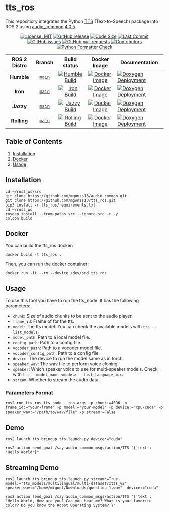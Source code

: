 # tts_ros

This repositiory integrates the Python [TTS](https://pypi.org/project/TTS/) (Text-to-Speech) package into ROS 2 using [audio_common](https://github.com/mgonzs13/audio_common) [4.0.5](https://github.com/mgonzs13/audio_common/releases/tag/4.0.5).

<div align="center">

[![License: MIT](https://img.shields.io/badge/GitHub-MIT-informational)](https://opensource.org/license/mit) [![GitHub release](https://img.shields.io/github/release/mgonzs13/tts_ros.svg)](https://github.com/mgonzs13/tts_ros/releases) [![Code Size](https://img.shields.io/github/languages/code-size/mgonzs13/tts_ros.svg?branch=main)](https://github.com/mgonzs13/tts_ros?branch=main) [![Last Commit](https://img.shields.io/github/last-commit/mgonzs13/tts_ros.svg)](https://github.com/mgonzs13/tts_ros/commits/main) [![GitHub issues](https://img.shields.io/github/issues/mgonzs13/tts_ros)](https://github.com/mgonzs13/tts_ros/issues) [![GitHub pull requests](https://img.shields.io/github/issues-pr/mgonzs13/tts_ros)](https://github.com/mgonzs13/tts_ros/pulls) [![Contributors](https://img.shields.io/github/contributors/mgonzs13/tts_ros.svg)](https://github.com/mgonzs13/tts_ros/graphs/contributors) [![Python Formatter Check](https://github.com/mgonzs13/tts_ros/actions/workflows/python-formatter.yml/badge.svg?branch=main)](https://github.com/mgonzs13/tts_ros/actions/workflows/python-formatter.yml?branch=main)

| ROS 2 Distro |                         Branch                          |                                                                                                     Build status                                                                                                     |                                                               Docker Image                                                               | Documentation                                                                                                                                              |
| :----------: | :-----------------------------------------------------: | :------------------------------------------------------------------------------------------------------------------------------------------------------------------------------------------------------------------: | :--------------------------------------------------------------------------------------------------------------------------------------: | ---------------------------------------------------------------------------------------------------------------------------------------------------------- |
|  **Humble**  | [`main`](https://github.com/mgonzs13/tts_ros/tree/main) |  [![Humble Build](https://github.com/mgonzs13/tts_ros/actions/workflows/humble-docker-build.yml/badge.svg?branch=main)](https://github.com/mgonzs13/tts_ros/actions/workflows/humble-docker-build.yml?branch=main)   |  [![Docker Image](https://img.shields.io/badge/Docker%20Image%20-humble-blue)](https://hub.docker.com/r/mgons/tts_ros/tags?name=humble)  | [![Doxygen Deployment](https://github.com/mgonzs13/tts_ros/actions/workflows/doxygen-deployment.yml/badge.svg)](https://mgonzs13.github.io/tts_ros/latest) |
|   **Iron**   | [`main`](https://github.com/mgonzs13/tts_ros/tree/main) |     [![Iron Build](https://github.com/mgonzs13/tts_ros/actions/workflows/iron-docker-build.yml/badge.svg?branch=main)](https://github.com/mgonzs13/tts_ros/actions/workflows/iron-docker-build.yml?branch=main)      |    [![Docker Image](https://img.shields.io/badge/Docker%20Image%20-iron-blue)](https://hub.docker.com/r/mgons/tts_ros/tags?name=iron)    | [![Doxygen Deployment](https://github.com/mgonzs13/tts_ros/actions/workflows/doxygen-deployment.yml/badge.svg)](https://mgonzs13.github.io/tts_ros/latest) |
|  **Jazzy**   | [`main`](https://github.com/mgonzs13/tts_ros/tree/main) |    [![Jazzy Build](https://github.com/mgonzs13/tts_ros/actions/workflows/jazzy-docker-build.yml/badge.svg?branch=main)](https://github.com/mgonzs13/tts_ros/actions/workflows/jazzy-docker-build.yml?branch=main)    |   [![Docker Image](https://img.shields.io/badge/Docker%20Image%20-jazzy-blue)](https://hub.docker.com/r/mgons/tts_ros/tags?name=jazzy)   | [![Doxygen Deployment](https://github.com/mgonzs13/tts_ros/actions/workflows/doxygen-deployment.yml/badge.svg)](https://mgonzs13.github.io/tts_ros/latest) |
| **Rolling**  | [`main`](https://github.com/mgonzs13/tts_ros/tree/main) | [![Rolling Build](https://github.com/mgonzs13/tts_ros/actions/workflows/rolling-docker-build.yml/badge.svg?branch=main)](https://github.com/mgonzs13/tts_ros/actions/workflows/rolling-docker-build.yml?branch=main) | [![Docker Image](https://img.shields.io/badge/Docker%20Image%20-rolling-blue)](https://hub.docker.com/r/mgons/tts_ros/tags?name=rolling) | [![Doxygen Deployment](https://github.com/mgonzs13/tts_ros/actions/workflows/doxygen-deployment.yml/badge.svg)](https://mgonzs13.github.io/tts_ros/latest) |

</div>

## Table of Contents

1. [Installation](#installation)
2. [Docker](#docker)
3. [Usage](#usage)

## Installation

```shell
cd ~/ros2_ws/src
git clone https://github.com/mgonzs13/audio_common.git
git clone https://github.com/mgonzs13/tts_ros.git
pip3 install -r tts_ros/requirements.txt
cd ~/ros2_ws
rosdep install --from-paths src --ignore-src -r -y
colcon build
```

## Docker

You can build the tts_ros docker:

```shell
docker build -t tts_ros .
```

Then, you can run the docker container:

```shell
docker run -it --rm --device /dev/snd tts_ros
```

## Usage

To use this tool you have to run the tts_node. It has the following parameters:

- `chunk`: Size of audio chunks to be sent to the audio player.
- `frame_id`: Frame of for the tts.
- `model`: The tts model. You can check the available models with `tts --list_models`.
- `model_path`: Path to a local model file.
- `config_path`: Path to a config file.
- `vocoder_path`: Path to a vocoder model file.
- `vocoder_config_path`: Path to a config file.
- `device`: The device to run the model same as in torch.
- `speaker_wav`: The wav file to perform voice cloning.
- `speaker`: Which speaker voice to use for multi-speaker models. Check with `tts --model_name <model> --list_language_idx`.
- `stream`: Whether to stream the audio data.

### Parameters Format

```shell
ros2 run tts_ros tts_node --ros-args -p chunk:=4096 -p frame_id:="your-frame" -p model:="your-model" -p device:="cpu/cuda" -p speaker_wav:="/path/to/wav/file" -p stream:=False
```

## Demo

```shell
ros2 launch tts_bringup tts.launch.py device:="cuda"
```

```shell
ros2 action send_goal /say audio_common_msgs/action/TTS "{'text': 'Hello World'}"
```

## Streaming Demo

```shell
ros2 launch tts_bringup tts.launch.py stream:=True model:="tts_models/multilingual/multi-dataset/xtts_v2" speaker_wav:="/home/miguel/Downloads/question_1.wav"  device:="cuda"
```

```shell
ros2 action send_goal /say audio_common_msgs/action/TTS "{'text': 'Hello World, How are you? Can you hear me? What is your favorite color? Do you know the Robot Operating System?'}"
```
